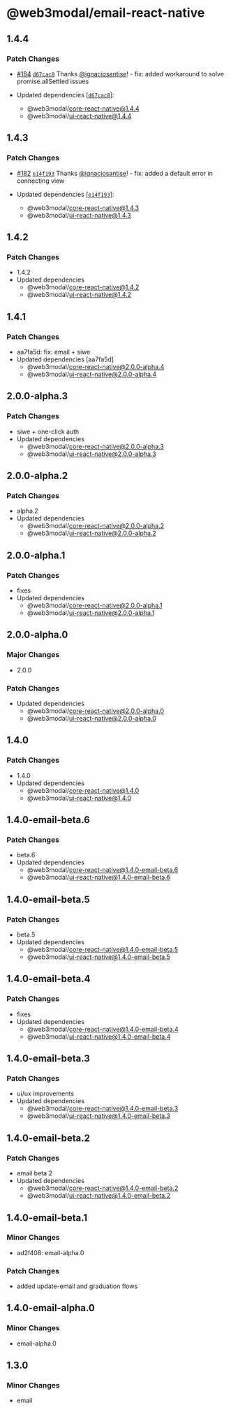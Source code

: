 # @web3modal/email-react-native

## 1.4.4

### Patch Changes

- [#184](https://github.com/WalletConnect/web3modal-react-native/pull/184) [`d67cac8`](https://github.com/WalletConnect/web3modal-react-native/commit/d67cac8c81e3079536b12db2d3712a6cbdae50f9) Thanks [@ignaciosantise](https://github.com/ignaciosantise)! - fix: added workaround to solve promise.allSettled issues

- Updated dependencies [[`d67cac8`](https://github.com/WalletConnect/web3modal-react-native/commit/d67cac8c81e3079536b12db2d3712a6cbdae50f9)]:
  - @web3modal/core-react-native@1.4.4
  - @web3modal/ui-react-native@1.4.4

## 1.4.3

### Patch Changes

- [#182](https://github.com/WalletConnect/web3modal-react-native/pull/182) [`e14f193`](https://github.com/WalletConnect/web3modal-react-native/commit/e14f193418517e392927947c0e1d14457c9dd2f2) Thanks [@ignaciosantise](https://github.com/ignaciosantise)! - fix: added a default error in connecting view

- Updated dependencies [[`e14f193`](https://github.com/WalletConnect/web3modal-react-native/commit/e14f193418517e392927947c0e1d14457c9dd2f2)]:
  - @web3modal/core-react-native@1.4.3
  - @web3modal/ui-react-native@1.4.3

## 1.4.2

### Patch Changes

- 1.4.2
- Updated dependencies
  - @web3modal/core-react-native@1.4.2
  - @web3modal/ui-react-native@1.4.2

## 1.4.1

### Patch Changes

- aa7fa5d: fix: email + siwe
- Updated dependencies [aa7fa5d]
  - @web3modal/core-react-native@2.0.0-alpha.4
  - @web3modal/ui-react-native@2.0.0-alpha.4

## 2.0.0-alpha.3

### Patch Changes

- siwe + one-click auth
- Updated dependencies
  - @web3modal/core-react-native@2.0.0-alpha.3
  - @web3modal/ui-react-native@2.0.0-alpha.3

## 2.0.0-alpha.2

### Patch Changes

- alpha.2
- Updated dependencies
  - @web3modal/core-react-native@2.0.0-alpha.2
  - @web3modal/ui-react-native@2.0.0-alpha.2

## 2.0.0-alpha.1

### Patch Changes

- fixes
- Updated dependencies
  - @web3modal/core-react-native@2.0.0-alpha.1
  - @web3modal/ui-react-native@2.0.0-alpha.1

## 2.0.0-alpha.0

### Major Changes

- 2.0.0

### Patch Changes

- Updated dependencies
  - @web3modal/core-react-native@2.0.0-alpha.0
  - @web3modal/ui-react-native@2.0.0-alpha.0

## 1.4.0

### Patch Changes

- 1.4.0
- Updated dependencies
  - @web3modal/core-react-native@1.4.0
  - @web3modal/ui-react-native@1.4.0

## 1.4.0-email-beta.6

### Patch Changes

- beta.6
- Updated dependencies
  - @web3modal/core-react-native@1.4.0-email-beta.6
  - @web3modal/ui-react-native@1.4.0-email-beta.6

## 1.4.0-email-beta.5

### Patch Changes

- beta.5
- Updated dependencies
  - @web3modal/core-react-native@1.4.0-email-beta.5
  - @web3modal/ui-react-native@1.4.0-email-beta.5

## 1.4.0-email-beta.4

### Patch Changes

- fixes
- Updated dependencies
  - @web3modal/core-react-native@1.4.0-email-beta.4
  - @web3modal/ui-react-native@1.4.0-email-beta.4

## 1.4.0-email-beta.3

### Patch Changes

- ui/ux improvements
- Updated dependencies
  - @web3modal/core-react-native@1.4.0-email-beta.3
  - @web3modal/ui-react-native@1.4.0-email-beta.3

## 1.4.0-email-beta.2

### Patch Changes

- email beta 2
- Updated dependencies
  - @web3modal/core-react-native@1.4.0-email-beta.2
  - @web3modal/ui-react-native@1.4.0-email-beta.2

## 1.4.0-email-beta.1

### Minor Changes

- ad2f408: email-alpha.0

### Patch Changes

- added update-email and graduation flows

## 1.4.0-email-alpha.0

### Minor Changes

- email-alpha.0

## 1.3.0

### Minor Changes

- email
